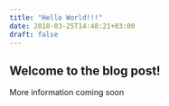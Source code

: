 ```yaml
---
title: "Hello World!!!"
date: 2018-03-25T14:48:21+03:00
draft: false
---
```


## Welcome to the blog post!

More information coming soon